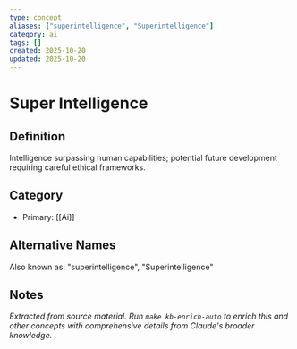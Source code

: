 ```yaml
---
type: concept
aliases: ["superintelligence", "Superintelligence"]
category: ai
tags: []
created: 2025-10-20
updated: 2025-10-20
---
```


# Super Intelligence

## Definition

Intelligence surpassing human capabilities; potential future development requiring careful ethical frameworks.

## Category

- Primary: [[Ai]]

## Alternative Names

Also known as: "superintelligence", "Superintelligence"

## Notes

*Extracted from source material. Run `make kb-enrich-auto` to enrich this and other concepts with comprehensive details from Claude's broader knowledge.*
